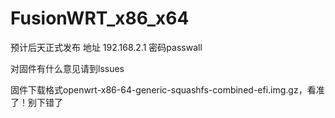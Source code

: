 # FusionWRT_x86_x64
预计后天正式发布
地址 192.168.2.1
密码passwall

对固件有什么意见请到lssues

固件下载格式openwrt-x86-64-generic-squashfs-combined-efi.img.gz，看准了！别下错了
